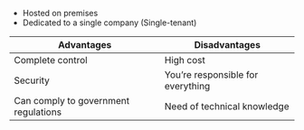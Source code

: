 - Hosted on premises
- Dedicated to a single company (Single-tenant)

|Advantages|Disadvantages|
|---|---|
|Complete control|High cost|
|Security|You’re responsible for everything|
|Can comply to government regulations|Need of technical knowledge|